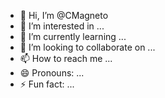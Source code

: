 - 👋 Hi, I’m @CMagneto
- 👀 I’m interested in ...
- 🌱 I’m currently learning ...
- 💞️ I’m looking to collaborate on ...
- 📫 How to reach me ...
- 😄 Pronouns: ...
- ⚡ Fun fact: ...

<!---
CMagneto/CMagneto is a ✨ special ✨ repository because its `README.md` (this file) appears on your GitHub profile.
You can click the Preview link to take a look at your changes.
--->
